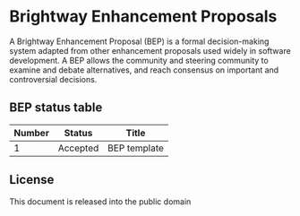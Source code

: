 # Brightway Enhancement Proposals

A Brightway Enhancement Proposal (BEP) is a formal decision-making system adapted from other enhancement proposals used widely in software development. A BEP allows the community and steering community to examine and debate alternatives, and reach consensus on important and controversial decisions.

## BEP status table

| Number | Status | Title |
| ------ | ------ | ----- |
| 1 | Accepted | BEP template |

## License

This document is released into the public domain
